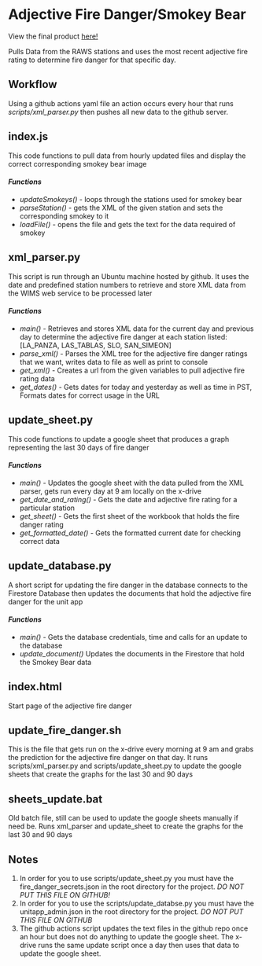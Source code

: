 # **Adjective Fire Danger/Smokey Bear**

View the final product [here!](slocountyfire.org/adjective_fire_danger)

Pulls Data from the RAWS stations and uses the most recent adjective fire rating
to determine fire danger for that specific day.

## **Workflow**
Using a github actions yaml file an action occurs every hour that runs
*scripts/xml_parser.py* then pushes all new data to the github server.

## **index.js**
This code functions to pull data from hourly updated files and display the
correct corresponding smokey bear image

#### *Functions*
  *  *updateSmokeys()* - loops through the stations used for smokey bear
  *  *parseStation()* - gets the XML of the given station and sets the corresponding smokey to it
  *  *loadFile()* - opens the file and gets the text for the data required of smokey

## **xml_parser.py**
This script is run through an Ubuntu machine hosted by github. It uses the date and predefined
station numbers to retrieve and store XML data from the WIMS web service to be processed later

#### *Functions*
  * *main()* - Retrieves and stores XML data for the current day and previous day to determine
    the adjective fire danger at each station listed:
    [LA_PANZA, LAS_TABLAS, SLO, SAN_SIMEON]
  * *parse_xml()* - Parses the XML tree for the adjective fire danger ratings that we want,
    writes data to file as well as print to console
  * *get_xml()* - Creates a url from the given variables to pull adjective fire rating
    data
  * *get_dates()* - Gets dates for today and yesterday as well as time in PST, Formats
    dates for correct usage in the URL

## **update_sheet.py**
This code functions to update a google sheet that produces a graph representing the last 30 days of fire danger

#### *Functions*
  * *main()* - Updates the google sheet with the data pulled from the XML parser, gets run every day at 9 am locally on the x-drive
  * *get_date_and_rating()* - Gets the date and adjective fire rating for a particular station
  * *get_sheet()* - Gets the first sheet of the workbook that holds the fire danger rating
  * *get_formatted_date()* - Gets the formatted current date for checking correct data

## **update_database.py**
A short script for updating the fire danger in the database connects to the Firestore Database then updates the documents that hold the adjective fire danger for the unit app

#### *Functions*
  * *main()* - Gets the database credentials, time and calls for an update to the database
  * *update_document()* Updates the documents in the Firestore that hold the Smokey Bear data


## **index.html**
Start page of the adjective fire danger

## **update_fire_danger.sh**
This is the file that gets run on the x-drive every morning at 9 am and grabs the prediction for the adjective fire danger
on that day. It runs scripts/xml_parser.py and scripts/update_sheet.py to update the google sheets that create the graphs
for the last 30 and 90 days

## **sheets_update.bat**
Old batch file, still can be used to update the google sheets manually if need be. Runs xml_parser and update_sheet
to create the graphs for the last 30 and 90 days

## **Notes**
1) In order for you to use scripts/update_sheet.py you must have the fire_danger_secrets.json in the root
  directory for the project. *DO NOT PUT THIS FILE ON GITHUB!*
2) In order for you to use the scripts/update_databse.py you must have the unitapp_admin.json in the root
  directory for the project. *DO NOT PUT THIS FILE ON GITHUB*
3) The github actions script updates the text files in the github repo once an hour but does not do anything to
  update the google sheet. The x-drive runs the same update script once a day then uses that data to update the
  google sheet.
